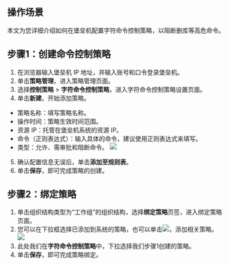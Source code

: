## 操作场景

本文为您详细介绍如何在堡垒机配置字符命令控制策略，以阻断删库等高危命令。


## 步骤1：创建命令控制策略

1. 在浏览器输入堡垒机 IP 地址，并输入账号和口令登录堡垒机。
2. 单击**策略管理**，进入策略管理页面。
3. 选择**控制策略** > **字符命令控制策略**，进入字符命令控制策略设置页面。
4. 单击**新建**，开始添加策略。
 - 策略名称：填写策略名称。
 - 操作时间：策略生效时间范围。
 - 资源 IP：托管在堡垒机系统的资源 IP。
 - 命令（正则表达式）：输入具体的命令，建议使用正则表达式来填写。
 - 类型：允许、需审批和阻断命令。
 ![](https://main.qcloudimg.com/raw/5a9ffcd5d56a5692934bfe36d4f23d16.png)
5. 确认配置信息无误后，单击**添加至规则表**。
6. 单击**保存**，即可完成策略的创建。


## 步骤2：绑定策略
1. 单击组织结构类型为“工作组”的组织结构，选择**绑定策略**页签，进入绑定策略页面。
2. 您可以在下拉框选择已添加到系统的策略，也可以单击<img src="https://main.qcloudimg.com/raw/2537ea777eafad9d27577d22432aa49c.gif "  style="margin:0;">，添加相关策略。
![](https://main.qcloudimg.com/raw/1e8bbca6e42a8adc26dfd1bff50dd51e.png)
3. 此处我们在**字符命令控制策略**中，下拉选择我们步骤1创建的策略。
4. 单击**保存**，即可完成策略绑定。

